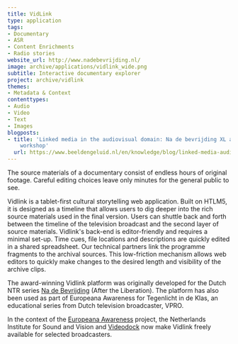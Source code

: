 ```yaml
---
title: VidLink
type: application
tags:
- Documentary
- ASR
- Content Enrichments
- Radio stories
website_url: http://www.nadebevrijding.nl/
image: archive/applications/vidlink_wide.png
subtitle: Interactive documentary explorer
project: archive/vidlink
themes:
- Metadata & Context
contenttypes:
- Audio
- Video
- Text
- Images
blogposts:
- title: 'Linked media in the audiovisual domain: Na de bevrijding XL at the Lime
    workshop'
  url: https://www.beeldengeluid.nl/en/knowledge/blog/linked-media-audiovisual-domain-na-de-bevrijding-xl-lime-workshop
---
```


The source materials of a documentary consist of endless hours of original footage. Careful editing choices leave only minutes for the general public to see. 

Vidlink is a tablet-first cultural storytelling web application. Built on HTLM5, it is designed as a timeline that allows users to dig deeper into the rich source materials used in the final version. Users can shuttle back and forth between the timeline of the television broadcast and the second layer of source materials. Vidlink's back-end is editor-friendly and requires a minimal set-up. Time cues, file locations and descriptions are quickly edited in a shared spreadsheet. Our technical partners link the programme fragments to the archival sources. This low-friction mechanism allows web editors to quickly make changes to the desired length and visibility of the archive clips.

The award-winning Vidlink platform was originally developed for the Dutch NTR series [Na de Bevrijding](http://www.nadebevrijding.nl/) (After the Liberation). The platform has also been used as part of Europeana Awareness for Tegenlicht in de Klas, an educational series from Dutch television broadcaster, VPRO. 

In the context of the [Europeana Awareness](https://pro.europeana.eu/project/europeana-awareness) project, the Netherlands Institute for Sound and Vision and [Videodock](http://videodock.com/) now make Vidlink freely available for selected broadcasters.
